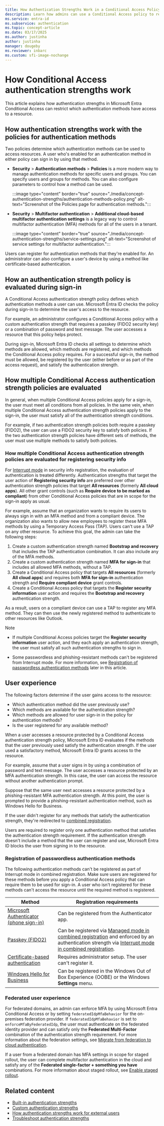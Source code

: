 ```yaml
---
title: How Authentication Strengths Work in a Conditional Access Policy
description: Learn how admins can use a Conditional Access policy to require specific authentication combinations to access a resource.
ms.service: entra-id
ms.subservice: authentication
ms.topic: concept-article
ms.date: 03/17/2025
ms.author: justinha
author: justinha
manager: dougeby
ms.reviewer: inbarc
ms.custom: sfi-image-nochange
---
```


# How Conditional Access authentication strengths work

This article explains how authentication strengths in Microsoft Entra Conditional Access can restrict which authentication methods have access to a resource.

## How authentication strengths work with the policies for authentication methods

Two policies determine which authentication methods can be used to access resources. A user who's enabled for an authentication method in either policy can sign in by using that method.

- **Security** > **Authentication methods** > **Policies** is a more modern way to manage authentication methods for specific users and groups. You can specify users and groups for methods. You can also configure parameters to control how a method can be used.

  :::image type="content" border="true" source="./media/concept-authentication-strengths/authentication-methods-policy.png" alt-text="Screenshot of the Policies page for authentication methods.":::

- **Security** > **Multifactor authentication** > **Additional cloud-based multifactor authentication settings** is a legacy way to control multifactor authentication (MFA) methods for all of the users in a tenant.

  :::image type="content" border="true" source="./media/concept-authentication-strengths/service-settings.png" alt-text="Screenshot of service settings for multifactor authentication.":::

Users can register for authentication methods that they're enabled for. An administrator can also configure a user's device by using a method like certificate-based authentication.

## How an authentication strength policy is evaluated during sign-in

A Conditional Access authentication strength policy defines which authentication methods a user can use. Microsoft Entra ID checks the policy during sign-in to determine the user's access to the resource.

For example, an administrator configures a Conditional Access policy with a custom authentication strength that requires a passkey (FIDO2 security key) or a combination of password and text message. The user accesses a resource that this policy helps protect.

During sign-in, Microsoft Entra ID checks all settings to determine which methods are allowed, which methods are registered, and which methods the Conditional Access policy requires. For a successful sign-in, the method must be allowed, be registered by the user (either before or as part of the access request), and satisfy the authentication strength.

## How multiple Conditional Access authentication strength policies are evaluated

In general, when multiple Conditional Access policies apply for a sign-in, the user must meet all conditions from all policies. In the same vein, when multiple Conditional Access authentication strength policies apply to the sign-in, the user must satisfy all of the authentication strength conditions.

For example, if two authentication strength policies both require a passkey (FIDO2), the user can use a FIDO2 security key to satisfy both policies. If the two authentication strength policies have different sets of methods, the user must use multiple methods to satisfy both policies.

### How multiple Conditional Access authentication strength policies are evaluated for registering security info

For [Interrupt mode](/entra/identity/authentication/concept-registration-mfa-sspr-combined#interrupt-mode) in security info registration, the evaluation of authentication is treated differently. Authentication strengths that target the user action of **Registering security info** are preferred over other authentication strength policies that target **All resources** (formerly **All cloud apps**). All other grant controls (such as **Require device to be marked as compliant**) from other Conditional Access policies that are in scope for the sign-in apply as usual.

For example, assume that an organization wants to require its users to always sign in with an MFA method and from a compliant device. The organization also wants to allow new employees to register these MFA methods by using a Temporary Access Pass (TAP). Users can't use a TAP on any other resource. To achieve this goal, the admin can take the following steps:

1. Create a custom authentication strength named **Bootstrap and recovery** that includes the TAP authentication combination. It can also include any of the MFA methods.
1. Create a custom authentication strength named **MFA for sign-in** that includes all allowed MFA methods, without a TAP.
1. Create a Conditional Access policy that targets **All resources** (formerly **All cloud apps**) and requires both **MFA for sign-in** authentication strength and **Require compliant device** grant controls.
1. Create a Conditional Access policy that targets the **Register security information** user action and requires the **Bootstrap and recovery** authentication strength.

As a result, users on a compliant device can use a TAP to register any MFA method. They can then use the newly registered method to authenticate to other resources like Outlook.

> [!NOTE]
>
>- If multiple Conditional Access policies target the **Register security information** user action, and they each apply an authentication strength, the user must satisfy all such authentication strengths to sign in.
>
>- Some passwordless and phishing-resistant methods can't be registered from Interrupt mode. For more information, see [Registration of passwordless authentication methods](#registration-of-passwordless-authentication-methods) later in this article.

## User experience

The following factors determine if the user gains access to the resource:

- Which authentication method did the user previously use?
- Which methods are available for the authentication strength?
- Which methods are allowed for user sign-in in the policy for authentication methods?
- Is the user registered for any available method?

When a user accesses a resource protected by a Conditional Access authentication strength policy, Microsoft Entra ID evaluates if the methods that the user previously used satisfy the authentication strength. If the user used a satisfactory method, Microsoft Entra ID grants access to the resource.

For example, assume that a user signs in by using a combination of password and text message. The user accesses a resource protected by an MFA authentication strength. In this case, the user can access the resource without another authentication prompt.

Suppose that the same user next accesses a resource protected by a phishing-resistant MFA authentication strength. At this point, the user is prompted to provide a phishing-resistant authentication method, such as Windows Hello for Business.

If the user didn't register for any methods that satisfy the authentication strength, they're redirected to [combined registration](concept-registration-mfa-sspr-combined.md#interrupt-mode).

Users are required to register only one authentication method that satisfies the authentication strength requirement. If the authentication strength doesn't include a method that the user can register and use, Microsoft Entra ID blocks the user from signing in to the resource.

### Registration of passwordless authentication methods

The following authentication methods can't be registered as part of Interrupt mode in combined registration. Make sure users are registered for these methods before you apply a Conditional Access policy that can require them to be used for sign-in. A user who isn't registered for these methods can't access the resource until the required method is registered.

| Method | Registration requirements |
|--------|---------------------------|
|[Microsoft Authenticator (phone sign-in)](https://support.microsoft.com/account-billing/add-your-work-or-school-account-to-the-microsoft-authenticator-app-43a73ab5-b4e8-446d-9e54-2a4cb8e4e93c) | Can be registered from the Authenticator app.|
|[Passkey (FIDO2)](howto-authentication-passwordless-security-key.md) | Can be registered via [Managed mode in combined registration](/entra/identity/authentication/concept-registration-mfa-sspr-combined#manage-mode) and enforced by an authentication strength via [Interrupt mode in combined registration](/entra/identity/authentication/concept-registration-mfa-sspr-combined#interrupt-mode). |
|[Certificate-based authentication](concept-certificate-based-authentication.md) | Requires administrator setup. The user can't register it. |
|[Windows Hello for Business](/windows/security/identity-protection/hello-for-business/hello-prepare-people-to-use) | Can be registered in the Windows Out of Box Experience (OOBE) or the Windows **Settings** menu.|

### Federated user experience

For federated domains, an admin can enforce MFA by using Microsoft Entra Conditional Access or by setting `federatedIdpMfaBehavior` for the on-premises federation provider. If `federatedIdpMfaBehavior` is set to `enforceMfaByFederatedIdp`, the user must authenticate on the federated identity provider and can satisfy only the **Federated Multi-Factor** combination of the authentication strength requirement. For more information about the federation settings, see [Migrate from federation to cloud authentication](../hybrid/connect/migrate-from-federation-to-cloud-authentication.md).

If a user from a federated domain has MFA settings in scope for staged rollout, the user can complete multifactor authentication in the cloud and satisfy any of the **Federated single-factor + something you have** combinations. For more information about staged rollout, see [Enable staged rollout](how-to-mfa-server-migration-utility.md#enable-staged-rollout).

## Related content

- [Built-in authentication strengths](concept-authentication-strengths.md)
- [Custom authentication strengths](concept-authentication-strength-advanced-options.md)
- [How authentication strengths work for external users](concept-authentication-strength-external-users.md)
- [Troubleshoot authentication strengths](troubleshoot-authentication-strengths.md)
